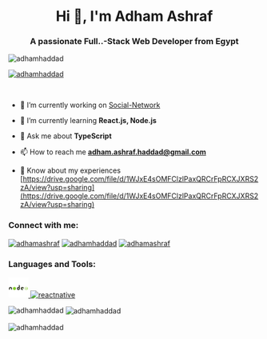 <h1 align="center">Hi 👋, I'm Adham Ashraf</h1>
<h3 align="center">A passionate Full..-Stack Web Developer from Egypt</h3>

<p align="left"> <img src="https://komarev.com/ghpvc/?username=adhamhaddad&label=Profile%20views&color=0e75b6&style=flat" alt="adhamhaddad" /> </p>

<p align="left"> <a href="https://github.com/ryo-ma/github-profile-trophy"><img src="https://github-profile-trophy.vercel.app/?username=adhamhaddad" alt="adhamhaddad" /></a> </p>

<p align="left"> <a href="https://twitter.com/" target="blank"><img src="https://img.shields.io/twitter/follow/?logo=twitter&style=for-the-badge" alt="" /></a> </p>

- 🔭 I’m currently working on [Social-Network](https://github.com/adhamhaddad/Social-Network)

- 🌱 I’m currently learning **React.js, Node.js**

- 💬 Ask me about **TypeScript**

- 📫 How to reach me **adham.ashraf.haddad@gmail.com**

- 📄 Know about my experiences [https://drive.google.com/file/d/1WJxE4sOMFClzlPaxQRCrFpRCXJXRS2zA/view?usp=sharing](https://drive.google.com/file/d/1WJxE4sOMFClzlPaxQRCrFpRCXJXRS2zA/view?usp=sharing)

<h3 align="left">Connect with me:</h3>
<p align="left">
<a href="https://linkedin.com/in/adhamashraf" target="blank"><img align="center" src="https://raw.githubusercontent.com/rahuldkjain/github-profile-readme-generator/master/src/images/icons/Social/linked-in-alt.svg" alt="adhamashraf" height="30" width="40" /></a>
<a href="https://www.hackerrank.com/adhamhaddad" target="blank"><img align="center" src="https://raw.githubusercontent.com/rahuldkjain/github-profile-readme-generator/master/src/images/icons/Social/hackerrank.svg" alt="adhamhaddad" height="30" width="40" /></a>
<a href="https://www.leetcode.com/adhamashraf" target="blank"><img align="center" src="https://raw.githubusercontent.com/rahuldkjain/github-profile-readme-generator/master/src/images/icons/Social/leet-code.svg" alt="adhamashraf" height="30" width="40" /></a>
</p>

<h3 align="left">Languages and Tools:</h3>
<p align="left"> <a href="https://nodejs.org" target="_blank" rel="noreferrer"> <img src="https://raw.githubusercontent.com/devicons/devicon/master/icons/nodejs/nodejs-original-wordmark.svg" alt="nodejs" width="40" height="40"/> </a> <a href="https://reactnative.dev/" target="_blank" rel="noreferrer"> <img src="https://reactnative.dev/img/header_logo.svg" alt="reactnative" width="40" height="40"/> </a> </p>

<p><img align="left" src="https://github-readme-stats.vercel.app/api/top-langs?username=adhamhaddad&show_icons=true&locale=en&layout=compact" alt="adhamhaddad" /></p>

<p>&nbsp;<img align="center" src="https://github-readme-stats.vercel.app/api?username=adhamhaddad&show_icons=true&locale=en" alt="adhamhaddad" /></p>

<p><img align="center" src="https://github-readme-streak-stats.herokuapp.com/?user=adhamhaddad&" alt="adhamhaddad" /></p>

